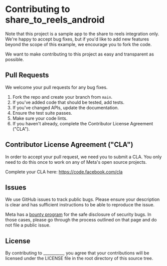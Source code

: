 # Contributing to share_to_reels_android
Note that this project is a sample app to the share to reels integration only. We're happy to accept bug fixes, but if you'd like to add new features beyond the scope of this example, we encourage you to fork the code.

We want to make contributing to this project as easy and transparent as
possible.

## Pull Requests
We welcome your pull requests for any bug fixes.

1. Fork the repo and create your branch from `main`.
2. If you've added code that should be tested, add tests.
3. If you've changed APIs, update the documentation.
4. Ensure the test suite passes.
5. Make sure your code lints.
6. If you haven't already, complete the Contributor License Agreement ("CLA").

## Contributor License Agreement ("CLA")
In order to accept your pull request, we need you to submit a CLA. You only need
to do this once to work on any of Meta's open source projects.

Complete your CLA here: <https://code.facebook.com/cla>

## Issues
We use GitHub issues to track public bugs. Please ensure your description is
clear and has sufficient instructions to be able to reproduce the issue.

Meta has a [bounty program](https://www.facebook.com/whitehat/) for the safe
disclosure of security bugs. In those cases, please go through the process
outlined on that page and do not file a public issue.

## License
By contributing to __________, you agree that your contributions will be licensed
under the LICENSE file in the root directory of this source tree.
